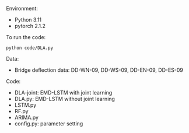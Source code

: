 Environment:
- Python 3.11
- pytorch 2.1.2

To run the code:

`python code/DLA.py`

Data:
- Bridge deflection data: DD-WN-09, DD-WS-09, DD-EN-09, DD-ES-09

Code:
- DLA-joint: EMD-LSTM with joint learning
- DLA.py: EMD-LSTM without joint learning
- LSTM.py
- RF.py
- ARIMA.py
- config.py: parameter setting
